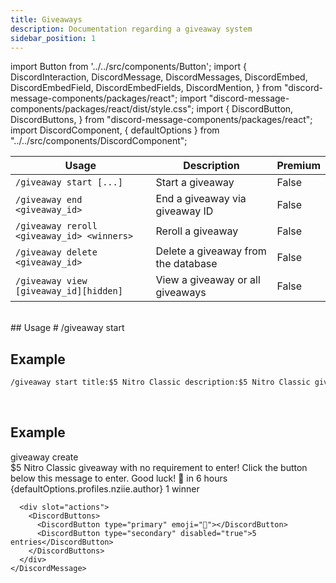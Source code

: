 ```yaml
---
title: Giveaways
description: Documentation regarding a giveaway system
sidebar_position: 1
---
```


import Button from '../../src/components/Button';
import {
  DiscordInteraction,
  DiscordMessage,
  DiscordMessages,
  DiscordEmbed,
  DiscordEmbedField,
  DiscordEmbedFields,
  DiscordMention,
} from "discord-message-components/packages/react";
import "discord-message-components/packages/react/dist/style.css";
import {
  DiscordButton,
  DiscordButtons,
} from "discord-message-components/packages/react";
import DiscordComponent, { defaultOptions } from "../../src/components/DiscordComponent";

|     Usage               |  Description   | Premium |
| ----------------------- | ----------- | ----------- |
| <code>/giveaway start [...]</code> | Start a giveaway       |   False        |
| <code>/giveaway end <giveaway_id></code>   | End a giveaway via giveaway ID        |     False        |
| <code>/giveaway reroll <giveaway_id> &lt;winners&gt; </code>   | Reroll a giveaway        |     False        |
| <code>/giveaway delete <giveaway_id></code>   | Delete a giveaway from the database        |     False        |
| <code>/giveaway view [giveaway_id]<a></a>[hidden]</code>   | View a giveaway or all giveaways        |     False        |


<br/>
## Usage
# /giveaway start

## Example

```txt
/giveaway start title:$5 Nitro Classic description:$5 Nitro Classic giveaway... duration:6h winners:1
```



<br/>

## Example
<DiscordComponent>
    <DiscordMessage author="BobCat" avatar="blue" bot>
       <div slot="interactions">
         <DiscordInteraction profile="bob" command>
           giveaway create
         </DiscordInteraction>
       </div>
       <DiscordEmbed
        embedTitle="$5 Nitro Classic"
        authorIcon="/img/logo.png"
        authorName="Server Manager Support"
        borderColor="#5865F2"
        footerIcon="/img/logo.png"
        >
        $5 Nitro Classic giveaway with no requirement to enter! Click the button below this message to enter. Good luck! 🎉            
            <DiscordEmbedFields slot="fields" inline="true">
                <DiscordEmbedField fieldTitle="Ends">
                <span className="timestamp">in 6 hours</span>
                </DiscordEmbedField>
                <DiscordEmbedField fieldTitle="Host">
                  <DiscordMention highlight={true}>{defaultOptions.profiles.nziie.author}</DiscordMention>
                </DiscordEmbedField>
            </DiscordEmbedFields>
            <span slot="footer">1 winner</span>
        </DiscordEmbed>
      
      <div slot="actions">
        <DiscordButtons>
          <DiscordButton type="primary" emoji="🎉"></DiscordButton>
          <DiscordButton type="secondary" disabled="true">5 entries</DiscordButton>
        </DiscordButtons>
      </div>
    </DiscordMessage>
</DiscordComponent>
